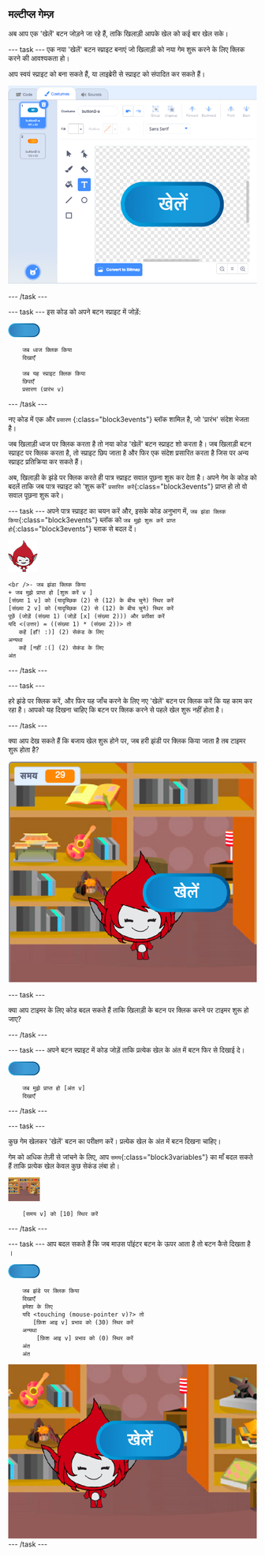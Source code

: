 ## मल्टीप्ल गेम्ज़

अब आप एक 'खेलें' बटन जोड़ने जा रहे हैं, ताकि खिलाड़ी आपके खेल को कई बार खेल सके।

\--- task \--- एक नया 'खेलें' बटन स्प्राइट बनाएं जो खिलाड़ी को नया गेम शुरू करने के लिए क्लिक करने की आवश्यकता हो।

आप स्वयं स्प्राइट को बना सकते हैं, या लाइब्रेरी से स्प्राइट को संपादित कर सकते हैं।

![प्ले बटन का चित्र](images/brain-play.png)

\--- /task \---

\--- task \--- इस कोड को अपने बटन स्प्राइट में जोड़ें:

![बटन स्प्राइट](images/button-sprite.png)

```blocks3
    जब ध्वज क्लिक किया
    दिखाएँ

    जब यह स्प्राइट क्लिक किया
    छिपाएँ
    प्रसारण (प्रारंभ v)
```

\--- /task \---

नए कोड में एक और `प्रसारण` {:class="block3events"} ब्लॉक शामिल है, जो 'प्रारंभ' संदेश भेजता है।

जब खिलाड़ी ध्वज पर क्लिक करता है तो नया कोड 'खेलें' बटन स्प्राइट शो करता है। जब खिलाड़ी बटन स्प्राइट पर क्लिक करता है, तो स्प्राइट छिप जाता है और फिर एक संदेश प्रसारित करता है जिस पर अन्य स्प्राइट प्रतिक्रिया कर सकते हैं।

अब, खिलाड़ी के झंडे पर क्लिक करते ही पात्र स्प्राइट सवाल पूछना शुरू कर देता है। अपने गेम के कोड को बदलें ताकि जब पात्र स्प्राइट को 'शुरू करें' `प्रसारित करें`{:class="block3events"} प्राप्त हो तो वो सवाल पूछना शुरू करे।

\--- task \--- अपने पात्र स्प्राइट का चयन करें और, इसके कोड अनुभाग में, `जब झंडा क्लिक किया`{:class="block3events"} ब्लॉक को `जब मुझे शुरू करें प्राप्त हो`{:class="block3events"} ब्लाक से बदल दें।

![पात्र स्प्राइट](images/giga-sprite.png)

```blocks3
<br />- जब झंडा क्लिक किया
+ जब मुझे प्राप्त हो [शुरू करें v ]
[संख्या 1 v] को (यादृच्छिक (2) से (12) के बीच चुने) स्थिर करें 
[संख्या 2 v] को (यादृच्छिक (2) से (12) के बीच चुने) स्थिर करें
पूछें (जोड़ें (संख्या 1) (जोड़ें [x] (संख्या 2))) और प्रतीक्षा करें 
यदि <(उत्तर) = ((संख्या 1) * (संख्या 2))> तो
   कहें [हाँ! :)] (2) सेकंड के लिए
अन्यथा
   कहें [नहीं :(] (2) सेकंड के लिए
अंत
```

\--- /task \---

\--- task \---

हरे झंडे पर क्लिक करें, और फिर यह जाँच करने के लिए नए 'खेलें' बटन पर क्लिक करें कि यह काम कर रहा है। आपको यह दिखना चाहिए कि बटन पर क्लिक करने से पहले खेल शुरू नहीं होता है।

\--- /task \---

क्या आप देख सकते हैं कि बजाय खेल शुरू होने पर, जब हरी झंडी पर क्लिक किया जाता है तब टाइमर शुरू होता है?

![टाइमर शुरू हो गया है](images/brain-timer-bug.png)

\--- task \---

क्या आप टाइमर के लिए कोड बदल सकते हैं ताकि खिलाड़ी के बटन पर क्लिक करने पर टाइमर शुरू हो जाए?

\--- /task \---

\--- task \--- अपने बटन स्प्राइट में कोड जोड़ें ताकि प्रत्येक खेल के अंत में बटन फिर से दिखाई दे।

![बटन स्प्राइट](images/button-sprite.png)

```blocks3
    जब मुझे प्राप्त हो [अंत v]
    दिखाएँ
```

\--- /task \---

\--- task \---

कुछ गेम खेलकर 'खेलें' बटन का परीक्षण करें। प्रत्येक खेल के अंत में बटन दिखना चाहिए।

गेम को अधिक तेज़ी से जांचने के लिए, आप `समय`{:class="block3variables"} का माँ बदल सकते हैं ताकि प्रत्येक खेल केवल कुछ सेकंड लंबा हो।

![स्टेज](images/stage-sprite.png)

```blocks3
    [समय v] को [10] स्थिर करें
```

\--- /task \---

\--- task \--- आप बदल सकते हैं कि जब माउस पॉइंटर बटन के ऊपर आता है तो बटन कैसे दिखता है ।

![बटन](images/button-sprite.png)

```blocks3
    जब झंडे पर क्लिक किया
    दिखाएँ
    हमेशा के लिए
    यदि <touching (mouse-pointer v)?> तो
       [फ़िश आइ v] प्रभाव को (30) स्थिर करें
    अन्यथा
        [फ़िश आइ v] प्रभाव को (0) स्थिर करें
    अंत
    अंत
```

![स्क्रीनशॉट](images/brain-fisheye.png) \--- /task \---